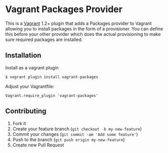 # Vagrant Packages Provider

This is a [Vagrant](http://www.vagrantup.com) 1.2+ plugin that adds a
Packages provider to Vagrant allowing you to install packages in
the form of a provisioner. You can define this before your other provider
which does the actual provisioning to make sure required packages are installed.


## Installation

Install as a vagrant plugin

```
$ vagrant plugin install vagrant-packages
```

Adjust your Vagrantfile:

```
Vagrant.require_plugin 'vagrant-packages'
```

## Contributing

1. Fork it
2. Create your feature branch (`git checkout -b my-new-feature`)
3. Commit your changes (`git commit -am 'Add some feature'`)
4. Push to the branch (`git push origin my-new-feature`)
5. Create new Pull Request
